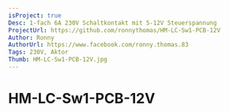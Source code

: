 ```yaml
---
isProject: true
Desc: 1-fach 6A 230V Schaltkontakt mit 5-12V Steuerspannung
ProjectUrl: https://github.com/ronnythomas/HM-LC-Sw1-PCB-12V
Author: Ronny
AuthorUrl: https://www.facebook.com/ronny.thomas.83
Tags: 230V, Aktor
Thumb: HM-LC-Sw1-PCB-12V.jpg
---
```


# HM-LC-Sw1-PCB-12V
